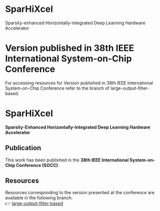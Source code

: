 # SparHiXcel
Sparsity-enhanced Horizontally-integrated Deep Learning Hardware Accelerator
# Version published in 38th IEEE International System-on-Chip Conference
For accessing resources for  Version published in 38th IEEE International System-on-Chip Conference refer to the branch of large-output-filter-based.
# SparHiXcel
**Sparsity-Enhanced Horizontally-Integrated Deep Learning Hardware Accelerator**

## Publication
This work has been published in the **38th IEEE International System-on-Chip Conference (SOCC)**.

## Resources
Resources corresponding to the version presented at the conference are available in the following branch:  
👉 [large-output-filter-based](../../tree/large-output-filter-based)
